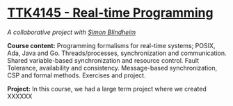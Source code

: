 # [TTK4145 - Real-time Programming](https://www.ntnu.edu/studies/courses/TTK4145)

*A collaborative project with [Simon Blindheim](https://github.com/simbli)*

**Course content:** Programming formalisms for real-time systems; POSIX, Ada, Java and Go. Threads/processes, synchronization and communication. Shared variable-based synchronization and resource control. Fault Tolerance, availability and consistency. Message-based synchronization, CSP and formal methods. Exercises and project.

**Project:** In this course, we had a large term project where we created XXXXXX

